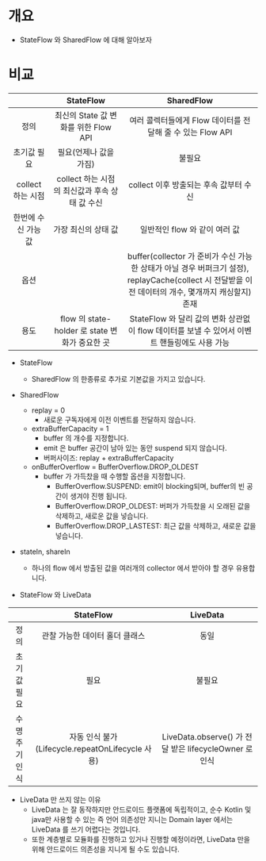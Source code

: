 # 개요
* StateFlow 와 SharedFlow 에 대해 알아보자

# 비교

| | StateFlow | SharedFlow |
|:-:|:-:|:-:|
| 정의 | 최신의 State 값 변화를 위한 Flow API | 여러 콜렉터들에게 Flow 데이터를 전달해 줄 수 있는 Flow API
| 초기값 필요 | 필요(언제나 값을 가짐) | 불필요 |
| collect 하는 시점 | collect 하는 시점의 최신값과 후속 상태 값 수신 | collect 이후 방출되는 후속 값부터 수신
| 한번에 수신 가능 값 | 가장 최신의 상태 값 | 일반적인 flow 와 같이 여러 값
| 옵션 || buffer(collector 가 준비가 수신 가능한 상태가 아닐 경우 버퍼크기 설정), <br>replayCache(collect 시 전달받을 이전 데이터의 개수, 몇개까지 캐싱할지) 존재
| 용도 | flow 의 state-holder 로 state 변화가 중요한 곳 | StateFlow 와 달리 값의 변화 상관없이 flow 데이터를 보낼 수 있어서 이벤트 핸들링에도 사용 가능

* StateFlow
    * SharedFlow 의 한종류로 추가로 기본값을 가지고 있습니다.
* SharedFlow
    * replay = 0
        * 새로운 구독자에게 이전 이벤트를 전달하지 않습니다.
    * extraBufferCapacity = 1
        * buffer 의 개수를 지정합니다.
        * emit 은 buffer 공간이 남아 있는 동안 suspend 되지 않습니다.
        * 버퍼사이즈: replay + extraBufferCapacity
    * onBufferOverflow = BufferOverflow.DROP_OLDEST
        * buffer 가 가득찼을 때 수행할 옵션을 지정합니다.
            * BufferOverflow.SUSPEND: emit이 blocking되며, buffer의 빈 공간이 생겨야 진행 됩니다.
            * BufferOverflow.DROP_OLDEST: 버퍼가 가득찼을 시 오래된 값을 삭제하고, 새로운 값을 넣습니다.
            * BufferOverflow.DROP_LASTEST: 최근 값을 삭제하고, 새로운 값을 넣습니다.
* stateIn, shareIn
    * 하나의 flow 에서 방출된 값을 여러개의 collector 에서 받아야 할 경우 유용합니다.

* StateFlow 와 LiveData

| | StateFlow | LiveData |
|:-:|:-:|:-:|
| 정의 | 관찰 가능한 데이터 홀더 클래스 | 동일
| 초기값 필요 | 필요 | 불필요 |
| 수명주기 인식 | 자동 인식 불가(Lifecycle.repeatOnLifecycle 사용) | LiveData.observe() 가 전달 받은 lifecycleOwner 로 인식

* LiveData 만 쓰지 않는 이유
    * LiveData 는 잘 동작하지만 안드로이드 플랫폼에 독립적이고, 순수 Kotlin 및 java만 사용할 수 있는 즉 언어 의존성만 지니는 Domain layer 에서는 LiveData 를 쓰기 어렵다는 것입니다.
    * 또한 계층별로 모듈화를 진행하고 있거나 진행할 예정이라면, LiveData 만을 위해 안드로이드 의존성을 지니게 될 수도 있습니다.